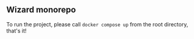 ## Wizard monorepo

To run the project, please call `docker compose up` from the root directory, that's it!